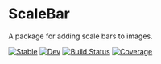 # ScaleBar

A package for adding scale bars to images.

[![Stable](https://img.shields.io/badge/docs-stable-blue.svg)](https://LidkeLab.github.io/ScaleBar.jl/stable/)
[![Dev](https://img.shields.io/badge/docs-dev-blue.svg)](https://LidkeLab.github.io/ScaleBar.jl/dev/)
[![Build Status](https://github.com/LidkeLab/ScaleBar.jl/actions/workflows/CI.yml/badge.svg?branch=main)](https://github.com/LidkeLab/ScaleBar.jl/actions/workflows/CI.yml?query=branch%3Amain)
[![Coverage](https://codecov.io/gh/LidkeLab/ScaleBar.jl/branch/main/graph/badge.svg)](https://codecov.io/gh/LidkeLab/ScaleBar.jl)
